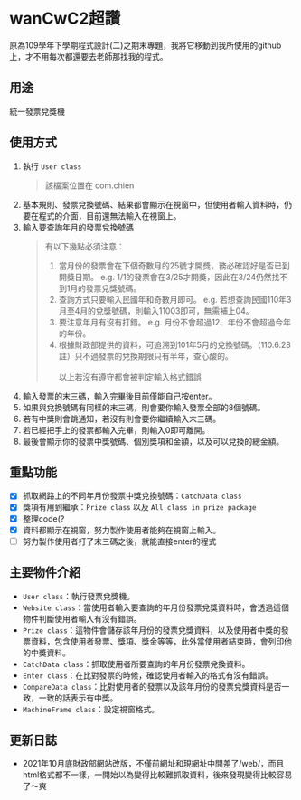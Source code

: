 # wanCwC2超讚
原為109學年下學期程式設計(二)之期末專題，我將它移動到我所使用的github上，才不用每次都還要去老師那找我的程式。

## 用途
統一發票兌獎機

## 使用方式
1. 執行 `User class`<br>
   >該檔案位置在 com.chien
2. 基本規則、發票兌換號碼、結果都會顯示在視窗中，但使用者輸入資料時，仍要在程式的介面，目前還無法輸入在視窗上。<br>
3. 輸入要查詢年月的發票兌換號碼
   >有以下幾點必須注意：<br>
   >1. 當月份的發票會在下個奇數月的25號才開獎，務必確認好是否已到開獎日期。 e.g. 1/1的發票會在3/25才開獎，因此在3/24仍然找不到1月的發票兌獎號碼。<br>
   >2. 查詢方式只要輸入民國年和奇數月即可。 e.g. 若想查詢民國110年3月至4月的兌獎號碼，則輸入11003即可，無需補上04。<br>
   >3. 要注意年月有沒有打錯。 e.g. 月份不會超過12、年份不會超過今年的年份。<br>
   >4. 根據財政部提供的資料，可追溯到101年5月的兌換號碼。（110.6.28註）只不過發票的兌換期限只有半年，查心酸的。<br><br>
   >以上若沒有遵守都會被判定輸入格式錯誤
3. 輸入發票的末三碼，輸入完畢後目前僅能自己按enter。<br>
4. 如果與兌換號碼有同樣的末三碼，則會要你輸入發票全部的8個號碼。<br>
5. 若有中獎則會跳通知，若沒有則會要你繼續輸入末三碼。<br>
6. 若已經把手上的發票都輸入完畢，則輸入0即可離開。<br>
7. 最後會顯示你的發票中獎號碼、個別獎項和金額，以及可以兌換的總金額。
## 重點功能
- [x] 抓取網路上的不同年月份發票中獎兌換號碼：`CatchData class`
- [x] 獎項有用到繼承：`Prize class` 以及 `All class in prize package`
- [x] 整理code(?
- [x] 資料都顯示在視窗，努力製作使用者能夠在視窗上輸入。
- [ ] 努力製作使用者打了末三碼之後，就能直接enter的程式
## 主要物件介紹
* `User class`：執行發票兌獎機。
* `Website class`：當使用者輸入要查詢的年月份發票兌獎資料時，會透過這個物件判斷使用者輸入有沒有錯誤。
* `Prize class`：這物件會儲存該年月份的發票兌獎資料，以及使用者中獎的發票資料，包含使用者發票、獎項、獎金等等，此外當使用者結束時，會列印他的中獎資料。
* `CatchData class`：抓取使用者所要查詢的年月份發票兌換資料。
* `Enter class`：在比對發票的時候，確認使用者輸入的格式有沒有錯誤。
* `CompareData class`：比對使用者的發票以及該年月份的發票兌獎資料是否一致，一致的話表示有中獎。
* `MachineFrame class`：設定視窗格式。
## 更新日誌
* 2021年10月底財政部網站改版，不僅前網址和現網址中間差了/web/，而且html格式都不一樣，一開始以為變得比較難抓取資料，後來發現變得比較容易了～爽
